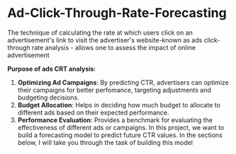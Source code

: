 # Ad-Click-Through-Rate-Forecasting

The technique of calculating the rate at which users click on an advertisement's link to visit the advertiser's website-known as ads click-through rate analysis - allows one to assess the impact of online advertisement

**Purpose of ads CRT analysis**:

 1.  **Optimizing Ad Campaigns**: By predicting CTR, advertisers can optimize their campaigns for better perfomance, targeting adjustments and budgeting decisions.
 2. **Budget Allocation**: Helps in deciding how much budget to allocate to different ads based on their expected performance.
 3. **Performance Evaluation**: Provides a benchmark for evaluating the effectiveness of different ads or campaigns.
In this project, we want to build a forecasting model to predict future CTR values. In the sections below, I will take you through the task of building this model
